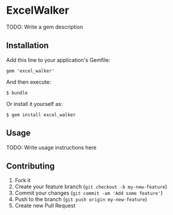 # ExcelWalker

TODO: Write a gem description

## Installation

Add this line to your application's Gemfile:

    gem 'excel_walker'

And then execute:

    $ bundle

Or install it yourself as:

    $ gem install excel_walker

## Usage

TODO: Write usage instructions here

## Contributing

1. Fork it
2. Create your feature branch (`git checkout -b my-new-feature`)
3. Commit your changes (`git commit -am 'Add some feature'`)
4. Push to the branch (`git push origin my-new-feature`)
5. Create new Pull Request

